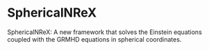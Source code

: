 # SphericalNReX
SphericalNReX: A new framework that solves the Einstein equations coupled with the GRMHD equations in spherical coordinates.
